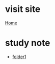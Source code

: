 # visit site
[Home](https://syamoji-ruler.github.io/study-study-study/)
# study note
- [folder1](/folder1/)

